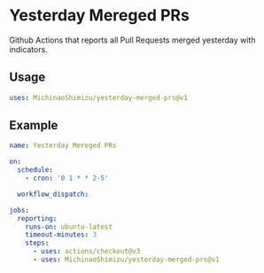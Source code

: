 # Yesterday Mereged PRs

Github Actions that reports all Pull Requests merged yesterday with indicators.

## Usage

```yaml
uses: MichinaoShimizu/yesterday-merged-prs@v1
```

## Example

```yaml
name: Yesterday Mereged PRs

on:
  schedule:
    - cron: '0 1 * * 2-5'

  workflow_dispatch:

jobs:
  reporting:
    runs-on: ubuntu-latest
    timeout-minutes: 3
    steps:
      - uses: actions/checkout@v3
      - uses: MichinaoShimizu/yesterday-merged-prs@v1
```
